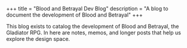 +++
title = "Blood and Betrayal Dev Blog"
description = "A blog to document the development of Blood and Betrayal"
+++

This blog exists to catalog the development of Blood and Betrayal, the
Gladiator RPG. In here are notes, memos, and longer posts that help us explore
the design space.
